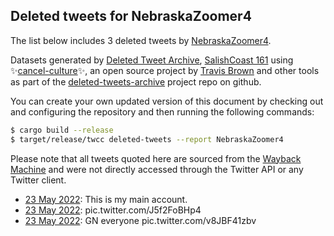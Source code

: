 ## Deleted tweets for NebraskaZoomer4

The list below includes 3 deleted tweets by
[NebraskaZoomer4](https://twitter.com/NebraskaZoomer4).



Datasets generated by [Deleted Tweet Archive](https://twitter.com/deletedtweet161), 
[SalishCoast 161](https://twitter.com/SalishCoastA) using 
✨[cancel-culture](https://github.com/travisbrown/cancel-culture)✨, an open source project by 
[Travis Brown](https://twitter.com/travisbrown) and other tools as part of the 
[deleted-tweets-archive](https://github.com/salcoast/deleted-tweets-archive/) project repo on github.

You can create your own updated version of this document by checking out and configuring the
repository and then running the following commands:

```bash
$ cargo build --release
$ target/release/twcc deleted-tweets --report NebraskaZoomer4
```

Please note that all tweets quoted here are sourced from the
[Wayback Machine](https://web.archive.org) and were not directly accessed through the Twitter API or
any Twitter client.

* [23 May 2022](https://web.archive.org/web/20220523041134/https://twitter.com/NebraskaZoomer4/status/1528589248835866624): This is my main account. <!--1528589248835866624-->
* [23 May 2022](https://web.archive.org/web/20220523041028/https://twitter.com/NebraskaZoomer4/status/1528589068707282944): pic.twitter.com/J5f2FoBHp4 <!--1528589068707282944-->
* [23 May 2022](https://web.archive.org/web/20220523034649/https://twitter.com/NebraskaZoomer4/status/1528580192486273024): GN everyone pic.twitter.com/v8JBF41zbv <!--1528580192486273024-->

